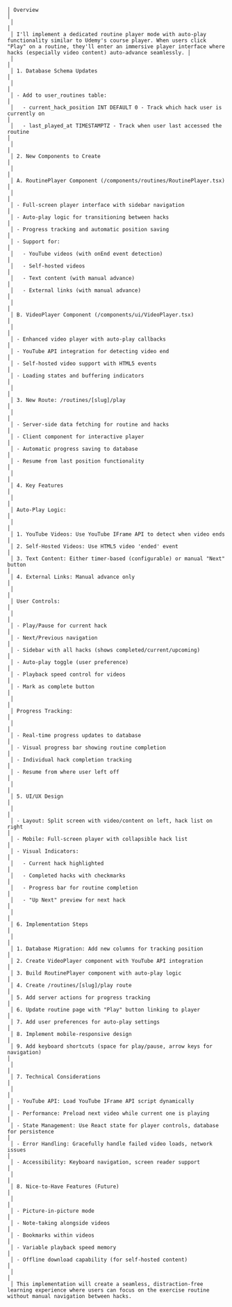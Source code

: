     │ Overview                                                                                                                                                                                                                                                        │
     │                                                                                                                                                                                                                                                                 │
     │ I'll implement a dedicated routine player mode with auto-play functionality similar to Udemy's course player. When users click "Play" on a routine, they'll enter an immersive player interface where hacks (especially video content) auto-advance seamlessly. │
     │                                                                                                                                                                                                                                                                 │
     │ 1. Database Schema Updates                                                                                                                                                                                                                                      │
     │                                                                                                                                                                                                                                                                 │
     │ - Add to user_routines table:                                                                                                                                                                                                                                   │
     │   - current_hack_position INT DEFAULT 0 - Track which hack user is currently on                                                                                                                                                                                 │
     │   - last_played_at TIMESTAMPTZ - Track when user last accessed the routine                                                                                                                                                                                      │
     │                                                                                                                                                                                                                                                                 │
     │ 2. New Components to Create                                                                                                                                                                                                                                     │
     │                                                                                                                                                                                                                                                                 │
     │ A. RoutinePlayer Component (/components/routines/RoutinePlayer.tsx)                                                                                                                                                                                             │
     │                                                                                                                                                                                                                                                                 │
     │ - Full-screen player interface with sidebar navigation                                                                                                                                                                                                          │
     │ - Auto-play logic for transitioning between hacks                                                                                                                                                                                                               │
     │ - Progress tracking and automatic position saving                                                                                                                                                                                                               │
     │ - Support for:                                                                                                                                                                                                                                                  │
     │   - YouTube videos (with onEnd event detection)                                                                                                                                                                                                                 │
     │   - Self-hosted videos                                                                                                                                                                                                                                          │
     │   - Text content (with manual advance)                                                                                                                                                                                                                    │
     │   - External links (with manual advance)                                                                                                                                                                                                                        │
     │                                                                                                                                                                                                                                                                 │
     │ B. VideoPlayer Component (/components/ui/VideoPlayer.tsx)                                                                                                                                                                                                       │
     │                                                                                                                                                                                                                                                                 │
     │ - Enhanced video player with auto-play callbacks                                                                                                                                                                                                                │
     │ - YouTube API integration for detecting video end                                                                                                                                                                                                               │
     │ - Self-hosted video support with HTML5 events                                                                                                                                                                                                                   │
     │ - Loading states and buffering indicators                                                                                                                                                                                                                       │
     │                                                                                                                                                                                                                                                                 │
     │ 3. New Route: /routines/[slug]/play                                                                                                                                                                                                                             │
     │                                                                                                                                                                                                                                                                 │
     │ - Server-side data fetching for routine and hacks                                                                                                                                                                                                               │
     │ - Client component for interactive player                                                                                                                                                                                                                       │
     │ - Automatic progress saving to database                                                                                                                                                                                                                         │
     │ - Resume from last position functionality                                                                                                                                                                                                                       │
     │                                                                                                                                                                                                                                                                 │
     │ 4. Key Features                                                                                                                                                                                                                                                 │
     │                                                                                                                                                                                                                                                                 │
     │ Auto-Play Logic:                                                                                                                                                                                                                                                │
     │                                                                                                                                                                                                                                                                 │
     │ 1. YouTube Videos: Use YouTube IFrame API to detect when video ends                                                                                                                                                                                             │
     │ 2. Self-Hosted Videos: Use HTML5 video 'ended' event                                                                                                                                                                                                            │
     │ 3. Text Content: Either timer-based (configurable) or manual "Next" button                                                                                                                                                                                      │
     │ 4. External Links: Manual advance only                                                                                                                                                                                                                          │
     │                                                                                                                                                                                                                                                                 │
     │ User Controls:                                                                                                                                                                                                                                                  │
     │                                                                                                                                                                                                                                                                 │
     │ - Play/Pause for current hack                                                                                                                                                                                                                                   │
     │ - Next/Previous navigation                                                                                                                                                                                                                                      │
     │ - Sidebar with all hacks (shows completed/current/upcoming)                                                                                                                                                                                                     │
     │ - Auto-play toggle (user preference)                                                                                                                                                                                                                            │
     │ - Playback speed control for videos                                                                                                                                                                                                                             │
     │ - Mark as complete button                                                                                                                                                                                                                                       │
     │                                                                                                                                                                                                                                                                 │
     │ Progress Tracking:                                                                                                                                                                                                                                              │
     │                                                                                                                                                                                                                                                                 │
     │ - Real-time progress updates to database                                                                                                                                                                                                                        │
     │ - Visual progress bar showing routine completion                                                                                                                                                                                                                │
     │ - Individual hack completion tracking                                                                                                                                                                                                                           │
     │ - Resume from where user left off                                                                                                                                                                                                                               │
     │                                                                                                                                                                                                                                                                 │
     │ 5. UI/UX Design                                                                                                                                                                                                                                                 │
     │                                                                                                                                                                                                                                                                 │
     │ - Layout: Split screen with video/content on left, hack list on right                                                                                                                                                                                           │
     │ - Mobile: Full-screen player with collapsible hack list                                                                                                                                                                                                         │
     │ - Visual Indicators:                                                                                                                                                                                                                                            │
     │   - Current hack highlighted                                                                                                                                                                                                                                    │
     │   - Completed hacks with checkmarks                                                                                                                                                                                                                             │
     │   - Progress bar for routine completion                                                                                                                                                                                                                         │
     │   - "Up Next" preview for next hack                                                                                                                                                                                                                             │
     │                                                                                                                                                                                                                                                                 │
     │ 6. Implementation Steps                                                                                                                                                                                                                                         │
     │                                                                                                                                                                                                                                                                 │
     │ 1. Database Migration: Add new columns for tracking position                                                                                                                                                                                                    │
     │ 2. Create VideoPlayer component with YouTube API integration                                                                                                                                                                                                    │
     │ 3. Build RoutinePlayer component with auto-play logic                                                                                                                                                                                                           │
     │ 4. Create /routines/[slug]/play route                                                                                                                                                                                                                           │
     │ 5. Add server actions for progress tracking                                                                                                                                                                                                                     │
     │ 6. Update routine page with "Play" button linking to player                                                                                                                                                                                                     │
     │ 7. Add user preferences for auto-play settings                                                                                                                                                                                                                  │
     │ 8. Implement mobile-responsive design                                                                                                                                                                                                                           │
     │ 9. Add keyboard shortcuts (space for play/pause, arrow keys for navigation)                                                                                                                                                                                     │
     │                                                                                                                                                                                                                                                                 │
     │ 7. Technical Considerations                                                                                                                                                                                                                                     │
     │                                                                                                                                                                                                                                                                 │
     │ - YouTube API: Load YouTube IFrame API script dynamically                                                                                                                                                                                                       │
     │ - Performance: Preload next video while current one is playing                                                                                                                                                                                                  │
     │ - State Management: Use React state for player controls, database for persistence                                                                                                                                                                               │
     │ - Error Handling: Gracefully handle failed video loads, network issues                                                                                                                                                                                          │
     │ - Accessibility: Keyboard navigation, screen reader support                                                                                                                                                                                                     │
     │                                                                                                                                                                                                                                                                 │
     │ 8. Nice-to-Have Features (Future)                                                                                                                                                                                                                               │
     │                                                                                                                                                                                                                                                                 │
     │ - Picture-in-picture mode                                                                                                                                                                                                                                       │
     │ - Note-taking alongside videos                                                                                                                                                                                                                                  │
     │ - Bookmarks within videos                                                                                                                                                                                                                                       │
     │ - Variable playback speed memory                                                                                                                                                                                                                                │
     │ - Offline download capability (for self-hosted content)                                                                                                                                                                                                         │
     │                                                                                                                                                                                                                                                                 │
     │ This implementation will create a seamless, distraction-free learning experience where users can focus on the exercise routine without manual navigation between hacks.            